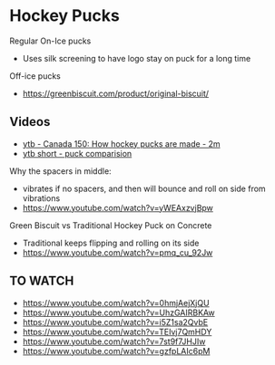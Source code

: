 # Hockey Pucks

Regular On-Ice pucks

- Uses silk screening to have logo stay on puck for a long time


Off-ice pucks

- https://greenbiscuit.com/product/original-biscuit/


## Videos

- [ytb - Canada 150: How hockey pucks are made - 2m](https://www.youtube.com/watch?v=gHLeoH5psNw)
- [ytb short - puck comparision](https://www.youtube.com/shorts/sJTnaBffoCU)


Why the spacers in middle: 

- vibrates if no spacers, and then will bounce and roll on side from vibrations
- https://www.youtube.com/watch?v=yWEAxzvjBpw


Green Biscuit vs Traditional Hockey Puck on Concrete

- Traditional keeps flipping and rolling on its side
- https://www.youtube.com/watch?v=pmq_cu_92Jw

## TO WATCH

- https://www.youtube.com/watch?v=0hmjAejXjQU
- https://www.youtube.com/watch?v=UhzGAIRBKAw
- https://www.youtube.com/watch?v=i5Z1sa2QvbE
- https://www.youtube.com/watch?v=TEIvj7QmHDY
- https://www.youtube.com/watch?v=7st9f7JHJIw
- https://www.youtube.com/watch?v=gzfpLAIc6pM

